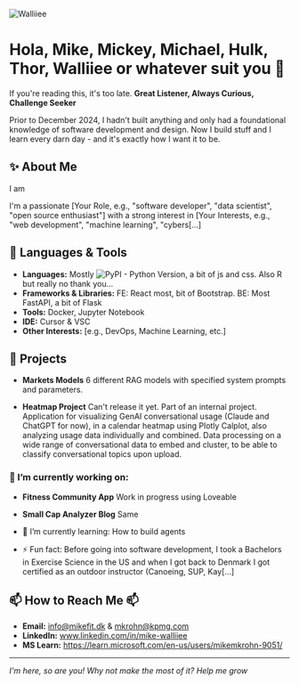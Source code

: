 ![Walliiee](https://github.com/user-attachments/assets/5173e146-1539-4ff9-aa8b-d746b3d2b5b0)
# Hola, Mike, Mickey, Michael, Hulk, Thor, Walliiee or whatever suit you 👋

If you're reading this, it's too late.
**Great Listener, Always Curious, Challenge Seeker**

Prior to December 2024, I hadn't built anything and only had a foundational knowledge of software development and design.
Now I build stuff and I learn every darn day - and it's exactly how I want it to be.

## ✨ About Me
I am <span id="age"></span>

I'm a passionate [Your Role, e.g., "software developer", "data scientist", "open source enthusiast"] with a strong interest in [Your Interests, e.g., "web development", "machine learning", "cybers[...]

## 🔧 Languages & Tools
- **Languages:** Mostly ![PyPI - Python Version](https://img.shields.io/pypi/pyversions/FastAPI?style=plastic&color=green), a bit of js and css. Also R but really no thank you...
- **Frameworks & Libraries:** FE: React most, bit of Bootstrap. BE: Most FastAPI, a bit of Flask
- **Tools:** Docker, Jupyter Notebook
- **IDE:** Cursor & VSC
- **Other Interests:** [e.g., DevOps, Machine Learning, etc.]

## 🚀 Projects
- **Markets Models**
  6 different RAG models with specified system prompts and parameters.  

- **Heatmap Project**
  Can't release it yet. Part of an internal project.
  Application for visualizing GenAI conversational usage (Claude and ChatGPT for now), in a calendar heatmap using Plotly Calplot, also analyzing usage data individually and combined.
  Data processing on a wide range of conversational data to embed and cluster, to be able to classify conversational topics upon upload.

### 🔭 I’m currently working on: ###

- **Fitness Community App**
  Work in progress using Loveable

- **Small Cap Analyzer Blog**
  Same

- 🌱 I’m currently learning: How to build agents
- ⚡ Fun fact: Before going into software development, I took a Bachelors in Exercise Science in the US and when I got back to Denmark I got certified as an outdoor instructor (Canoeing, SUP, Kay[...]

## 📫 How to Reach Me 📫
- **Email:** info@mikefit.dk & mkrohn@kpmg.com
- **LinkedIn:** www.linkedin.com/in/mike-walliiee
- **MS Learn:** https://learn.microsoft.com/en-us/users/mikemkrohn-9051/

---

*I'm here, so are you! Why not make the most of it? Help me grow*

<script>
  function calculateAge(birthdate) {
    const now = new Date();
    const birth = new Date(birthdate);
    const diff = now - birth;
    const age = new Date(diff);

    const years = age.getUTCFullYear() - 1970;
    const months = age.getUTCMonth();
    const days = age.getUTCDate() - 1;

    return `${years} years, ${months} months, and ${days} days`;
  }

  document.addEventListener("DOMContentLoaded", function() {
    const ageElement = document.getElementById("age");
    const birthdate = "1993-07-16"; // Replace with your birthdate
    ageElement.textContent = calculateAge(birthdate);
  });
</script>